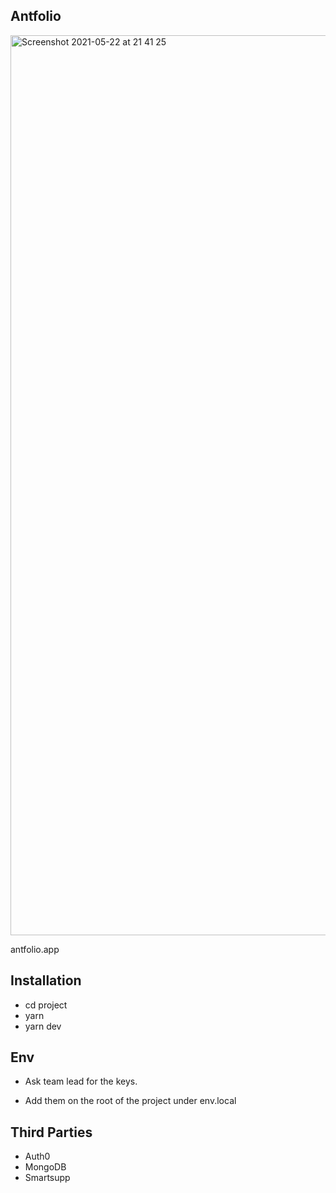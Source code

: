 ## Antfolio

<img width="1440" alt="Screenshot 2021-05-22 at 21 41 25" src="https://user-images.githubusercontent.com/44972334/119239038-8a759a80-bb46-11eb-93c7-1fe56e6abfe0.png">


antfolio.app

## Installation

- cd project
- yarn
- yarn dev

## Env

- Ask team lead for the keys.

- Add them on the root of the project under env.local

## Third Parties

- Auth0
- MongoDB
- Smartsupp
